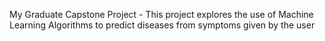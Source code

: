 My Graduate Capstone Project - This project explores the use of Machine Learning Algorithms to predict diseases from symptoms given by the user
